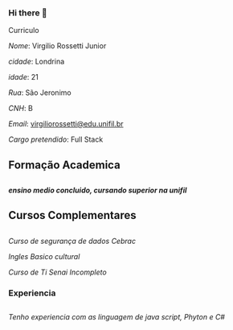 ### Hi there 👋

Curriculo

 _Nome_: Virgilio Rossetti Junior

 _cidade_: Londrina

 _idade_: 21
 
 _Rua_: São Jeronimo
 
 _CNH_: B
 
 _Email_: virgiliorossetti@edu.unifil.br
 
 _Cargo pretendido_: Full Stack
 ## Formação Academica  <h2>

   ##### _ensino medio concluido, cursando superior na unifil_ <h5>
  
  ## Cursos Complementares <h2>
  
  _Curso de segurança de dados Cebrac_
 
  _Ingles Basico cultural_
  
  _Curso de Ti Senai Incompleto_
  
 ### Experiencia <h2>
  
  _Tenho experiencia com as linguagem de java script, Phyton e C#_


<!--
**Virgilio-rossetti/Virgilio-Rossetti** 








Here are some ideas to get you started:

- 🔭 I’m currently working on ...
- 🌱 I’m currently learning ...
- 👯 I’m looking to collaborate on ...
- 🤔 I’m looking for help with ...
- 💬 Ask me about ...
- 📫 How to reach me: ...
- 😄 Pronouns: ...
- ⚡ Fun fact: ...
-->
